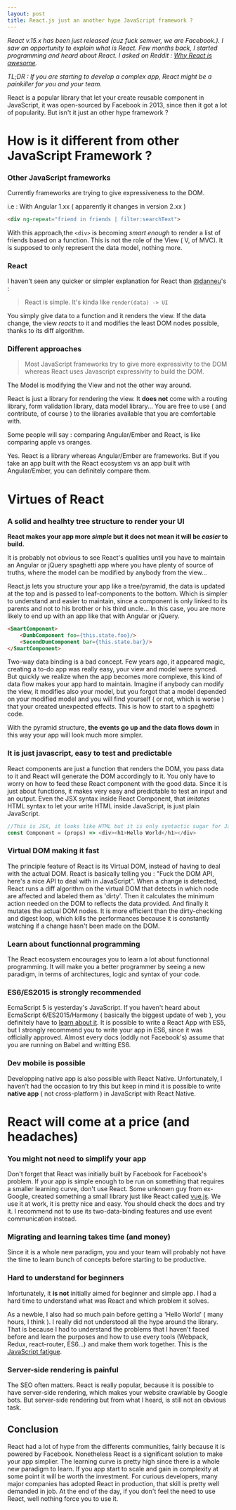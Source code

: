 ```yaml
---
layout: post
title: React.js just an another hype JavaScript framework ?
---
```



*React v.15.x has been just released (cuz fuck semver, we are Facebook.). I saw an opportunity to explain what is React. Few months back, I started programming and heard about React. I asked on Reddit : [Why React is awesome](https://www.reddit.com/r/javascript/comments/3hs4io/why_react_is_awesome/).*


*TL;DR : If you are starting to develop a complex app, React might be a painkiller for you and your team.*

React is a popular library that let your create reusable component in JavaScript, it was open-sourced by Facebook in 2013, since then it got a lot of popularity. But isn't it just an other hype framework ? 

# How is it different from other JavaScript Framework ?


### Other JavaScript frameworks
Currently frameworks are trying to give expressiveness to the DOM. 

i.e : With Angular 1.xx ( apparently it changes in version 2.xx ) 

```html
<div ng-repeat="friend in friends | filter:searchText">
```

With this approach,the `<div>` is becoming *smart enough* to render a list of friends based on a function. This is not the role of the View ( V, of MVC). It is supposed to only represent the data model, nothing more.

### React

I haven't seen any quicker or simpler explanation for React than [@danneu](https://www.reddit.com/r/javascript/comments/3hs4io/why_react_is_awesome/#thing_t1_cua60al)'s : 

>React is simple. It's kinda like `render(data) -> UI`

You simply give data to a function and it renders the view. If the data change, the view *reacts* to it and modifies the least DOM nodes possible, thanks to its diff algorithm.

### Different approaches 

>Most JavaScript frameworks try to give more expressivity to the DOM whereas React uses Javascript expressivity to build the DOM.

The Model is modifying the View and not the other way around.

React is just a library for rendering the view. It **does not** come with a routing library, form validation library, data model library... You are free to use ( and contribute, of course ) to the libraries available that you are comfortable with.

Some people will say : comparing Angular/Ember and React, is like comparing apple vs oranges. 

Yes. React is a library whereas Angular/Ember are frameworks. But if you take an app built with the React ecosystem vs an app built with Angular/Ember, you can definitely compare them. 

# Virtues of React

### A solid and healhty tree structure to render your UI
**React makes your app more *simple* but it does not mean it will be *easier* to build.**

It is probably not obvious to see React's qualities until you have to maintain an Angular or jQuery spaghetti app where you have plenty of source of truths, where the model can be modified by anybody from the view...

React.js lets you structure your app like a tree/pyramid, the data is updated at the top and is passed to leaf-components to the bottom. Which is simpler to understand and easier to maintain, since a component is only linked to its parents and not to his brother or his third uncle... In this case, you are more likely to end up with an app like that with Angular or jQuery.

```html
<SmartComponent>
    <DumbComponent foo={this.state.foo}/>
    <SecondDumComponent bar={this.state.bar}/>
</SmartComponent>
```

Two-way data binding is a bad concept. Few years ago, it appeared magic, creating a to-do app was really easy, your view and model were synced. But quickly we realize when the app becomes more complexe, this kind of data flow makes your app hard to maintain. Imagine if anybody can modify the view, it modifies also your model, but you forgot that a model depended on your modified model and you will find yourself ( or not, which is worse ) that your created unexpected effects. This is how to start to a spaghetti code.

With the pyramid structure, **the events go up and the data flows down** in this way your app will look much more simpler.

### It is just javascript, easy to test and predictable
React components are just a function that renders the DOM, you pass data to it and React will generate the DOM accordingly to it. You only have to worry on how to feed these React component with the good data. Since it is just about functions, it makes very easy and predictable to test an input and an output. Even the JSX syntax inside React Component, that *imitates* HTML syntax to let your write HTML inside JavaScript, is just plain JavaScript.

```javascript
//This is JSX, it looks like HTML but it is only syntactic sugar for JavaScript
const Component = (props) => <div><h1>Hello World</h1></div> 
```

### Virtual DOM making it fast

The principle feature of React is its Virtual DOM, instead of having to deal with the actual DOM. React is basically telling you : "Fuck the DOM API, here's a nice API to deal with in JavaScript". When a change is detected, React runs a diff algorithm on the virtual DOM that detects in which node are affected and labeled them as 'dirty'. Then it calculates the minimum action needed on the DOM to reflects the data provided. And finally it mutates the actual DOM nodes. It is more efficient than the dirty-checking and digest loop, which kills the performances because it is constantly watching if a change hasn't been made on the DOM.

### Learn about functionnal programming
The React ecosystem encourages you to learn a lot about functionnal programming. It will make you a better programmer by seeing a new paradigm, in terms of architectures, logic and syntax of your code.

### ES6/ES2015 is strongly recommended

EcmaScript 5 is yesterday's JavaScript. If you haven't heard about EcmaScript 6/ES2015/Harmony ( basically the biggest update of web ), you definitely have to [learn about it](https://developer.mozilla.org/en/docs/Web/JavaScript/New_in_JavaScript/ECMAScript_6_support_in_Mozilla). It is possible to write a React App with ES5, but I strongly recommend you to write your app in ES6, since it was officially approved. Almost every docs (oddly not Facebook's) assume that you are running on Babel and writting ES6.

### Dev mobile is possible

Developping native app is also possible with React Native. Unfortunately, I haven't had the occasion to try this but keep in mind it is possible to write **native app** ( not cross-platform ) in JavaScript with React Native.


# React will come at a price (and headaches)

### You might not need to simplify your app
Don't forget that React was initially built by Facebook for Facebook's problem. If your app is simple enough to be run on something that requires a smaller learning curve, don't use React. Some unknown guy from ex-Google, created something a small library just like React called [vue.js](https://vuejs.org/). We use it at work, it is pretty nice and easy. You should check the docs and try it. I recommend not to use its two-data-binding features and use event communication instead.

### Migrating and learning takes time (and money)

Since it is a whole new paradigm, you and your team will probably not have the time to learn bunch of concepts before starting to be productive.

### Hard to understand for beginners

Infortunately, it **is not** initially aimed for beginner and simple app. I had a hard time to understand what was React and which problem it solves.

As a newbie, I also had so much pain before getting a 'Hello World' ( many hours, I think ). I really did not understood all the hype around the library. That is because I had to understand the problems that I haven't faced before and learn the purposes and how to use every tools (Webpack, Redux, react-router, ES6...) and make them work together. This is the [JavaScript fatigue](https://medium.com/@ericclemmons/javascript-fatigue-48d4011b6fc4#.5pzrqifsl).


### Server-side rendering is painful
The SEO often matters. React is really popular, because it is possible to have server-side rendering, which makes your website crawlable by Google bots. But server-side rendering but from what I heard, is still not an obvious task.


## Conclusion

React had a lot of hype from the differents communities, fairly because it is powered by Facebook. Nonetheless React is a significant solution to make your app simplier. The learning curve is pretty high since there is a whole new paradigm to learn. If you app start to scale and gain in complexity at some point it will be worth the investment. For curious developers, many major companies has adopted React in production, that skill is pretty well demanded in job. At the end of the day, if you don't feel the need to use React, well nothing force you to use it.



